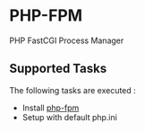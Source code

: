 PHP-FPM
=======

PHP FastCGI Process Manager

Supported Tasks
-----------------

The following tasks are executed :

  - Install [php-fpm](https://php.net/manual/fr/install.fpm.php)
  - Setup with default php.ini
